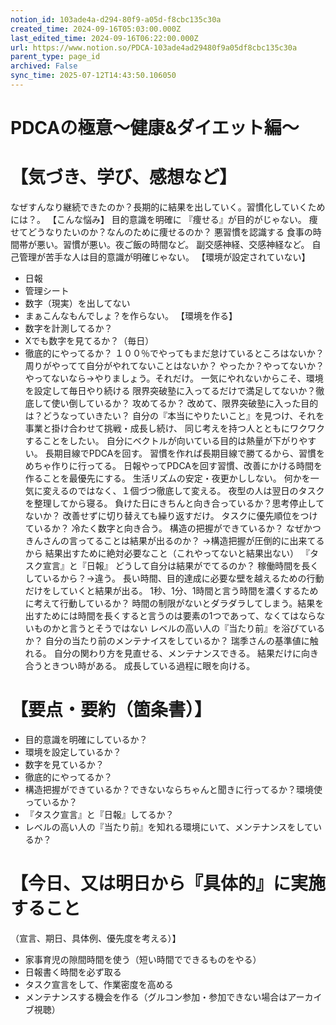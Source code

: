 ```yaml
---
notion_id: 103ade4a-d294-80f9-a05d-f8cbc135c30a
created_time: 2024-09-16T05:03:00.000Z
last_edited_time: 2024-09-16T06:22:00.000Z
url: https://www.notion.so/PDCA-103ade4ad29480f9a05df8cbc135c30a
parent_type: page_id
archived: False
sync_time: 2025-07-12T14:43:50.106050
---
```


# PDCAの極意〜健康&ダイエット編〜

# 【気づき、学び、感想など】
なぜすんなり継続できたのか？長期的に結果を出していく。習慣化していくためには？。
【こんな悩み】
目的意識を明確に
『痩せる』が目的がじゃない。
痩せてどうなりたいのか？なんのために痩せるのか？
悪習慣を認識する
食事の時間帯が悪い。習慣が悪い。夜ご飯の時間など。
副交感神経、交感神経など。
自己管理が苦手な人は目的意識が明確じゃない。
【環境が設定されていない】
- 日報
- 管理シート
- 数字（現実）を出してない
- まぁこんなもんでしょ？を作らない。
【環境を作る】
- 数字を計測してるか？
- Xでも数字を見てるか？（毎日）
- 徹底的にやってるか？
１００％でやってもまだ怠けているところはないか？
周りがやってて自分がやれてないことはないか？
やったか？やってないか？
やってないなら→やりましょう。それだけ。
一気にやれないからこそ、環境を設定して毎日やり続ける
限界突破塾に入ってるだけで満足してないか？徹底して使い倒しているか？
攻めてるか？
改めて、限界突破塾に入った目的は？どうなっていきたい？
自分の『本当にやりたいこと』を見つけ、それを事業と掛け合わせて挑戦・成長し続け、
同じ考えを持つ人とともにワクワクすることをしたい。
自分にベクトルが向いている目的は熱量が下がりやすい。
長期目線でPDCAを回す。
習慣を作れば長期目線で勝てるから、習慣をめちゃ作りに行ってる。
日報やってPDCAを回す習慣、改善にかける時間を作ることを最優先にする。
生活リズムの安定・夜更かししない。
何かを一気に変えるのではなく、１個づつ徹底して変える。
夜型の人は翌日のタスクを整理してから寝る。
負けた日にきちんと向き合っているか？思考停止してないか？
改善せずに切り替えても繰り返すだけ。
タスクに優先順位をつけているか？
冷たく数字と向き合う。
構造の把握ができているか？
なぜかつきんさんの言ってることは結果が出るのか？
→構造把握が圧倒的に出来てるから
結果出すために絶対必要なこと（これやってないと結果出ない）
『タスク宣言』と『日報』
どうして自分は結果がでてるのか？
稼働時間を長くしているから？→違う。
長い時間、目的達成に必要な壁を越えるための行動だけをしていくと結果が出る。
1秒、1分、1時間と言う時間を濃くするために考えて行動しているか？
時間の制限がないとダラダラしてしまう。結果を出すためには時間を長くすると言うのは要素の1つであって、なくてはならないものかと言うとそうではない
レベルの高い人の『当たり前』を浴びているか？
自分の当たり前のメンテナイスをしているか？
瑞季さんの基準値に触れる。
自分の関わり方を見直せる、メンテナンスできる。
結果だけに向き合うときつい時がある。
成長している過程に眼を向ける。
# 【要点・要約（箇条書）】
- 目的意識を明確にしているか？
- 環境を設定しているか？
- 数字を見ているか？
- 徹底的にやってるか？
- 構造把握ができているか？できないならちゃんと聞きに行ってるか？環境使っているか？
- 『タスク宣言』と『日報』してるか？
- レベルの高い人の『当たり前』を知れる環境にいて、メンテナンスをしているか？
# 【今日、又は明日から『具体的』に実施すること
（宣言、期日、具体例、優先度を考える）】
- 家事育児の隙間時間を使う（短い時間でできるものをやる）
- 日報書く時間を必ず取る
- タスク宣言をして、作業密度を高める
- メンテナンスする機会を作る（グルコン参加・参加できない場合はアーカイブ視聴）